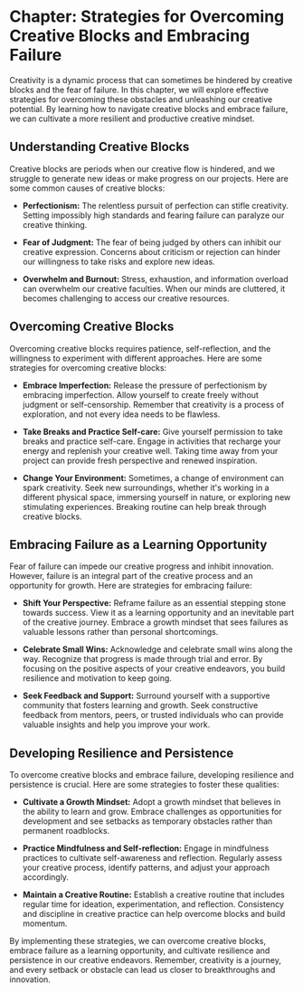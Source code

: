 Chapter: Strategies for Overcoming Creative Blocks and Embracing Failure
========================================================================

Creativity is a dynamic process that can sometimes be hindered by creative blocks and the fear of failure. In this chapter, we will explore effective strategies for overcoming these obstacles and unleashing our creative potential. By learning how to navigate creative blocks and embrace failure, we can cultivate a more resilient and productive creative mindset.

Understanding Creative Blocks
-----------------------------

Creative blocks are periods when our creative flow is hindered, and we struggle to generate new ideas or make progress on our projects. Here are some common causes of creative blocks:

* **Perfectionism:** The relentless pursuit of perfection can stifle creativity. Setting impossibly high standards and fearing failure can paralyze our creative thinking.

* **Fear of Judgment:** The fear of being judged by others can inhibit our creative expression. Concerns about criticism or rejection can hinder our willingness to take risks and explore new ideas.

* **Overwhelm and Burnout:** Stress, exhaustion, and information overload can overwhelm our creative faculties. When our minds are cluttered, it becomes challenging to access our creative resources.

Overcoming Creative Blocks
--------------------------

Overcoming creative blocks requires patience, self-reflection, and the willingness to experiment with different approaches. Here are some strategies for overcoming creative blocks:

* **Embrace Imperfection:** Release the pressure of perfectionism by embracing imperfection. Allow yourself to create freely without judgment or self-censorship. Remember that creativity is a process of exploration, and not every idea needs to be flawless.

* **Take Breaks and Practice Self-care:** Give yourself permission to take breaks and practice self-care. Engage in activities that recharge your energy and replenish your creative well. Taking time away from your project can provide fresh perspective and renewed inspiration.

* **Change Your Environment:** Sometimes, a change of environment can spark creativity. Seek new surroundings, whether it's working in a different physical space, immersing yourself in nature, or exploring new stimulating experiences. Breaking routine can help break through creative blocks.

Embracing Failure as a Learning Opportunity
-------------------------------------------

Fear of failure can impede our creative progress and inhibit innovation. However, failure is an integral part of the creative process and an opportunity for growth. Here are strategies for embracing failure:

* **Shift Your Perspective:** Reframe failure as an essential stepping stone towards success. View it as a learning opportunity and an inevitable part of the creative journey. Embrace a growth mindset that sees failures as valuable lessons rather than personal shortcomings.

* **Celebrate Small Wins:** Acknowledge and celebrate small wins along the way. Recognize that progress is made through trial and error. By focusing on the positive aspects of your creative endeavors, you build resilience and motivation to keep going.

* **Seek Feedback and Support:** Surround yourself with a supportive community that fosters learning and growth. Seek constructive feedback from mentors, peers, or trusted individuals who can provide valuable insights and help you improve your work.

Developing Resilience and Persistence
-------------------------------------

To overcome creative blocks and embrace failure, developing resilience and persistence is crucial. Here are some strategies to foster these qualities:

* **Cultivate a Growth Mindset:** Adopt a growth mindset that believes in the ability to learn and grow. Embrace challenges as opportunities for development and see setbacks as temporary obstacles rather than permanent roadblocks.

* **Practice Mindfulness and Self-reflection:** Engage in mindfulness practices to cultivate self-awareness and reflection. Regularly assess your creative process, identify patterns, and adjust your approach accordingly.

* **Maintain a Creative Routine:** Establish a creative routine that includes regular time for ideation, experimentation, and reflection. Consistency and discipline in creative practice can help overcome blocks and build momentum.

By implementing these strategies, we can overcome creative blocks, embrace failure as a learning opportunity, and cultivate resilience and persistence in our creative endeavors. Remember, creativity is a journey, and every setback or obstacle can lead us closer to breakthroughs and innovation.
